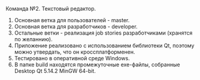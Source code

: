 Команда №2. Текстовый редактор.
1. Основная ветка для пользователей - master.
2. Основная ветка для разработчиков - developer.
3. Остальные ветки - реализация job stories разработчиками (хранятся по желаннию).
4. Приложение реализовано с использованием библиотеки Qt, поэтому можно утвердать, что он кроссплатформенен.
5. Тестировано в оперативной среде Windows.
6. В папке build находятся промежуточные exe-файлы, собранные Desktop Qt 5.14.2 MinGW 64-bit.
